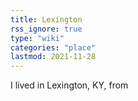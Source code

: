 ```yaml
---
title: Lexington
rss_ignore: true
type: "wiki"
categories: "place"
lastmod: 2021-11-28
---
```


I lived in Lexington, KY, from 